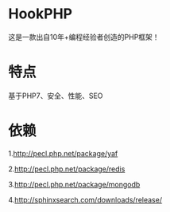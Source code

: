 # HookPHP
这是一款出自10年+编程经验者创造的PHP框架！
# 特点
基于PHP7、安全、性能、SEO
# 依赖
1.http://pecl.php.net/package/yaf

2.http://pecl.php.net/package/redis

3.http://pecl.php.net/package/mongodb

4.http://sphinxsearch.com/downloads/release/
